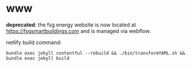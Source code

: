 # www

**deprecated**: the fsg energy website is now located at https://fsgsmartbuildings.com and is managed via webflow.

netlify build command:
```
bundle exec jekyll contentful --rebuild && ./bin/transformYAML.sh && bundle exec jekyll build
```